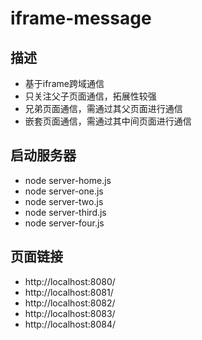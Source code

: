 # iframe-message
## 描述
- 基于iframe跨域通信
- 只关注父子页面通信，拓展性较强
- 兄弟页面通信，需通过其父页面进行通信
- 嵌套页面通信，需通过其中间页面进行通信

## 启动服务器
- node server-home.js
- node server-one.js 
- node server-two.js 
- node server-third.js
- node server-four.js

## 页面链接
- http://localhost:8080/
- http://localhost:8081/
- http://localhost:8082/
- http://localhost:8083/
- http://localhost:8084/
